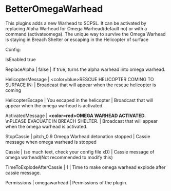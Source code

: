 # BetterOmegaWarhead

This plugins adds a new Warhead to SCPSL. It can be activated by replacing Alpha Warhead for Omega Warhead(default no) or with a command (activateomega). 
The unique way to survive the Omega Warhead is staying in Breach Shelter or escaping in the Helicopter of surface


Config:

IsEnabled  true 

ReplaceAlpha | false | If true, turns the alpha warhead into omega warhead.

HelicopterMessage | <color=blue>RESCUE HELICOPTER COMING TO SURFACE IN:</color> | Broadcast that will appear when the rescue helicopter is coming

HelicopterEscape | You escaped in the helicopter | Broadcast that will appear when the omega warhead is activated.

ActivatedMessage | <b><color=red>OMEGA WARHEAD ACTIVATED.</color></b> \nPLEASE EVACUATE IN BREACH SHELTER. | Broadcast that will appear when the omega warhead is activated.

StopCassie | pitch_0.9 Omega Warhead detonation stopped | Cassie message when omega warhead is stopped

Cassie | (so much text, check your config file xD) | Cassie message of omega warhead(Not recommended to modify this)

TimeToExplodeAfterCassie | 1 | Time to make omega warhead explode after cassie message.

Permissions | omegawarhead | Permissions of the plugin.
